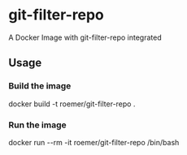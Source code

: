 # git-filter-repo
A Docker Image with git-filter-repo integrated

## Usage

### Build the image
docker build -t roemer/git-filter-repo .

### Run the image
docker run --rm -it roemer/git-filter-repo /bin/bash
